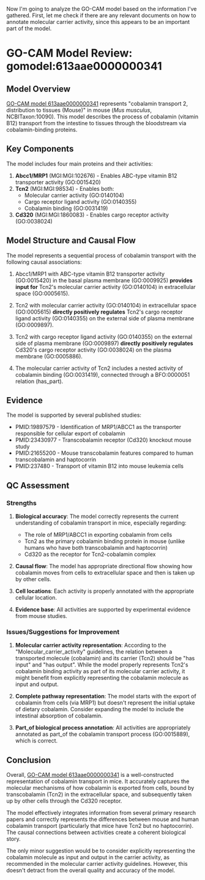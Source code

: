 Now I'm going to analyze the GO-CAM model based on the information I've gathered. First, let me check if there are any relevant documents on how to annotate molecular carrier activity, since this appears to be an important part of the model.

# GO-CAM Model Review: gomodel:613aae0000000341

## Model Overview

[GO-CAM model 613aae0000000341](https://bioregistry.io/go.model:613aae0000000341) represents "cobalamin transport 2, distribution to tissues (Mouse)" in mouse (*Mus musculus*, NCBITaxon:10090). This model describes the process of cobalamin (vitamin B12) transport from the intestine to tissues through the bloodstream via cobalamin-binding proteins.

## Key Components

The model includes four main proteins and their activities:

1. **Abcc1/MRP1** (MGI:MGI:102676) - Enables ABC-type vitamin B12 transporter activity (GO:0015420)
2. **Tcn2** (MGI:MGI:98534) - Enables both:
   - Molecular carrier activity (GO:0140104)
   - Cargo receptor ligand activity (GO:0140355)
   - Cobalamin binding (GO:0031419)
3. **Cd320** (MGI:MGI:1860083) - Enables cargo receptor activity (GO:0038024)

## Model Structure and Causal Flow

The model represents a sequential process of cobalamin transport with the following causal associations:

1. Abcc1/MRP1 with ABC-type vitamin B12 transporter activity (GO:0015420) in the basal plasma membrane (GO:0009925) **provides input for** Tcn2's molecular carrier activity (GO:0140104) in extracellular space (GO:0005615).

2. Tcn2 with molecular carrier activity (GO:0140104) in extracellular space (GO:0005615) **directly positively regulates** Tcn2's cargo receptor ligand activity (GO:0140355) on the external side of plasma membrane (GO:0009897).

3. Tcn2 with cargo receptor ligand activity (GO:0140355) on the external side of plasma membrane (GO:0009897) **directly positively regulates** Cd320's cargo receptor activity (GO:0038024) on the plasma membrane (GO:0005886).

4. The molecular carrier activity of Tcn2 includes a nested activity of cobalamin binding (GO:0031419), connected through a BFO:0000051 relation (has_part).

## Evidence

The model is supported by several published studies:
- PMID:19897579 - Identification of MRP1/ABCC1 as the transporter responsible for cellular export of cobalamin
- PMID:23430977 - Transcobalamin receptor (Cd320) knockout mouse study
- PMID:21655200 - Mouse transcobalamin features compared to human transcobalamin and haptocorrin
- PMID:237480 - Transport of vitamin B12 into mouse leukemia cells

## QC Assessment

### Strengths

1. **Biological accuracy**: The model correctly represents the current understanding of cobalamin transport in mice, especially regarding:
   - The role of MRP1/ABCC1 in exporting cobalamin from cells
   - Tcn2 as the primary cobalamin binding protein in mouse (unlike humans who have both transcobalamin and haptocorrin)
   - Cd320 as the receptor for Tcn2-cobalamin complex

2. **Causal flow**: The model has appropriate directional flow showing how cobalamin moves from cells to extracellular space and then is taken up by other cells.

3. **Cell locations**: Each activity is properly annotated with the appropriate cellular location.

4. **Evidence base**: All activities are supported by experimental evidence from mouse studies.

### Issues/Suggestions for Improvement

1. **Molecular carrier activity representation**: According to the "Molecular_carrier_activity" guidelines, the relation between a transported molecule (cobalamin) and its carrier (Tcn2) should be "has input" and "has output". While the model properly represents Tcn2's cobalamin binding activity as part of its molecular carrier activity, it might benefit from explicitly representing the cobalamin molecule as input and output.

2. **Complete pathway representation**: The model starts with the export of cobalamin from cells (via MRP1) but doesn't represent the initial uptake of dietary cobalamin. Consider expanding the model to include the intestinal absorption of cobalamin.

3. **Part_of biological process annotation**: All activities are appropriately annotated as part_of the cobalamin transport process (GO:0015889), which is correct.

## Conclusion

Overall, [GO-CAM model 613aae0000000341](https://bioregistry.io/go.model:613aae0000000341) is a well-constructed representation of cobalamin transport in mice. It accurately captures the molecular mechanisms of how cobalamin is exported from cells, bound by transcobalamin (Tcn2) in the extracellular space, and subsequently taken up by other cells through the Cd320 receptor.

The model effectively integrates information from several primary research papers and correctly represents the differences between mouse and human cobalamin transport (particularly that mice have Tcn2 but no haptocorrin). The causal connections between activities create a coherent biological story.

The only minor suggestion would be to consider explicitly representing the cobalamin molecule as input and output in the carrier activity, as recommended in the molecular carrier activity guidelines. However, this doesn't detract from the overall quality and accuracy of the model.